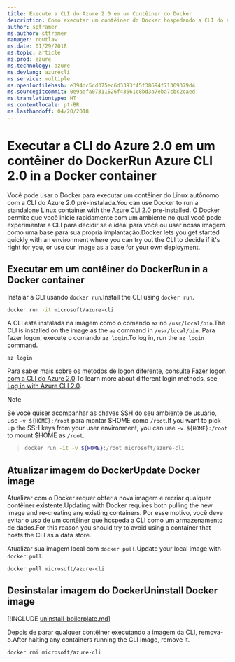 ```yaml
---
title: Execute a CLI do Azure 2.0 em um Contêiner do Docker
description: Como executar um contêiner do Docker hospedando a CLI do Azure 2.0
author: sptramer
ms.author: sttramer
manager: routlaw
ms.date: 01/29/2018
ms.topic: article
ms.prod: azure
ms.technology: azure
ms.devlang: azurecli
ms.service: multiple
ms.openlocfilehash: e394dc5cd375ec6d3393f45f38694f71369379d4
ms.sourcegitcommit: 0e9aafa07311526f43661c8bd3a7eba7cbc2caed
ms.translationtype: HT
ms.contentlocale: pt-BR
ms.lasthandoff: 04/20/2018
---
```

# <a name="run-azure-cli-20-in-a-docker-container"></a><span data-ttu-id="59894-103">Executar a CLI do Azure 2.0 em um contêiner do Docker</span><span class="sxs-lookup"><span data-stu-id="59894-103">Run Azure CLI 2.0 in a Docker container</span></span>

<span data-ttu-id="59894-104">Você pode usar o Docker para executar um contêiner do Linux autônomo com a CLI do Azure 2.0 pré-instalada.</span><span class="sxs-lookup"><span data-stu-id="59894-104">You can use Docker to run a standalone Linux container with the Azure CLI 2.0 pre-installed.</span></span> <span data-ttu-id="59894-105">O Docker permite que você inicie rapidamente com um ambiente no qual você pode experimentar a CLI para decidir se é ideal para você ou usar nossa imagem como uma base para sua própria implantação.</span><span class="sxs-lookup"><span data-stu-id="59894-105">Docker lets you get started quickly with an environment where you can try out the CLI to decide if it's right for you, or use our image as a base for your own deployment.</span></span>

## <a name="run-in-a-docker-container"></a><span data-ttu-id="59894-106">Executar em um contêiner do Docker</span><span class="sxs-lookup"><span data-stu-id="59894-106">Run in a Docker container</span></span>

<span data-ttu-id="59894-107">Instalar a CLI usando `docker run`.</span><span class="sxs-lookup"><span data-stu-id="59894-107">Install the CLI using `docker run`.</span></span>

   ```bash
   docker run -it microsoft/azure-cli
   ```

<span data-ttu-id="59894-108">A CLI está instalada na imagem como o comando `az` no `/usr/local/bin`.</span><span class="sxs-lookup"><span data-stu-id="59894-108">The CLI is installed on the image as the `az` command in `/usr/local/bin`.</span></span> <span data-ttu-id="59894-109">Para fazer logon, execute o comando `az login`.</span><span class="sxs-lookup"><span data-stu-id="59894-109">To log in, run the `az login` command.</span></span>

```azurecli
az login
```

<span data-ttu-id="59894-110">Para saber mais sobre os métodos de logon diferente, consulte [Fazer logon com a CLI do Azure 2.0](authenticate-azure-cli.md).</span><span class="sxs-lookup"><span data-stu-id="59894-110">To learn more about different login methods, see [Log in with Azure CLI 2.0](authenticate-azure-cli.md).</span></span>

> [!NOTE]
> <span data-ttu-id="59894-111">Se você quiser acompanhar as chaves SSH do seu ambiente de usuário, use `-v ${HOME}:/root` para montar $HOME como `/root`.</span><span class="sxs-lookup"><span data-stu-id="59894-111">If you want to pick up the SSH keys from your user environment, you can use `-v ${HOME}:/root` to mount $HOME as `/root`.</span></span>

> ```bash
> docker run -it -v ${HOME}:/root microsoft/azure-cli
> ```

## <a name="update-docker-image"></a><span data-ttu-id="59894-112">Atualizar imagem do Docker</span><span class="sxs-lookup"><span data-stu-id="59894-112">Update Docker image</span></span>

<span data-ttu-id="59894-113">Atualizar com o Docker requer obter a nova imagem e recriar qualquer contêiner existente.</span><span class="sxs-lookup"><span data-stu-id="59894-113">Updating with Docker requires both pulling the new image and re-creating any existing containers.</span></span> <span data-ttu-id="59894-114">Por esse motivo, você deve evitar o uso de um contêiner que hospeda a CLI como um armazenamento de dados.</span><span class="sxs-lookup"><span data-stu-id="59894-114">For this reason you should try to avoid using a container that hosts the CLI as a data store.</span></span>

<span data-ttu-id="59894-115">Atualizar sua imagem local com `docker pull`.</span><span class="sxs-lookup"><span data-stu-id="59894-115">Update your local image with `docker pull`.</span></span>

```bash
docker pull microsoft/azure-cli
```

## <a name="uninstall-docker-image"></a><span data-ttu-id="59894-116">Desinstalar imagem do Docker</span><span class="sxs-lookup"><span data-stu-id="59894-116">Uninstall Docker image</span></span>

[!INCLUDE [uninstall-boilerplate.md](includes/uninstall-boilerplate.md)]

<span data-ttu-id="59894-117">Depois de parar qualquer contêiner executando a imagem da CLI, remova-o.</span><span class="sxs-lookup"><span data-stu-id="59894-117">After halting any containers running the CLI image, remove it.</span></span>

```bash
docker rmi microsoft/azure-cli
```
